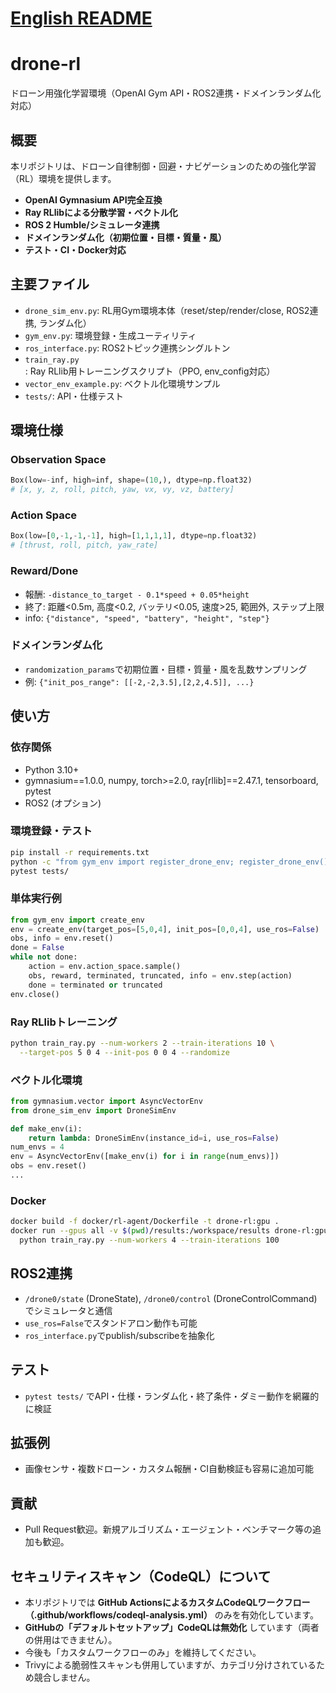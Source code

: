 # [English README](README.md)

# drone-rl

ドローン用強化学習環境（OpenAI Gym API・ROS2連携・ドメインランダム化対応）

## 概要

本リポジトリは、ドローン自律制御・回避・ナビゲーションのための強化学習（RL）環境を提供します。
- **OpenAI Gymnasium API完全互換**
- **Ray RLlibによる分散学習・ベクトル化**
- **ROS 2 Humble/シミュレータ連携**
- **ドメインランダム化（初期位置・目標・質量・風）**
- **テスト・CI・Docker対応**

## 主要ファイル
- `drone_sim_env.py`: RL用Gym環境本体（reset/step/render/close, ROS2連携, ランダム化）
- `gym_env.py`: 環境登録・生成ユーティリティ
- `ros_interface.py`: ROS2トピック連携シングルトン
- `train_ray.py`: Ray RLlib用トレーニングスクリプト（PPO, env_config対応）
- `vector_env_example.py`: ベクトル化環境サンプル
- `tests/`: API・仕様テスト

## 環境仕様

### Observation Space
```python
Box(low=-inf, high=inf, shape=(10,), dtype=np.float32)
# [x, y, z, roll, pitch, yaw, vx, vy, vz, battery]
```

### Action Space
```python
Box(low=[0,-1,-1,-1], high=[1,1,1,1], dtype=np.float32)
# [thrust, roll, pitch, yaw_rate]
```

### Reward/Done
- 報酬: `-distance_to_target - 0.1*speed + 0.05*height`
- 終了: 距離<0.5m, 高度<0.2, バッテリ<0.05, 速度>25, 範囲外, ステップ上限
- info: `{"distance", "speed", "battery", "height", "step"}`

### ドメインランダム化
- `randomization_params`で初期位置・目標・質量・風を乱数サンプリング
- 例: `{"init_pos_range": [[-2,-2,3.5],[2,2,4.5]], ...}`

## 使い方

### 依存関係
- Python 3.10+
- gymnasium==1.0.0, numpy, torch>=2.0, ray[rllib]==2.47.1, tensorboard, pytest
- ROS2 (オプション)

### 環境登録・テスト
```bash
pip install -r requirements.txt
python -c "from gym_env import register_drone_env; register_drone_env()"
pytest tests/
```

### 単体実行例
```python
from gym_env import create_env
env = create_env(target_pos=[5,0,4], init_pos=[0,0,4], use_ros=False)
obs, info = env.reset()
done = False
while not done:
    action = env.action_space.sample()
    obs, reward, terminated, truncated, info = env.step(action)
    done = terminated or truncated
env.close()
```

### Ray RLlibトレーニング
```bash
python train_ray.py --num-workers 2 --train-iterations 10 \
  --target-pos 5 0 4 --init-pos 0 0 4 --randomize
```

### ベクトル化環境
```python
from gymnasium.vector import AsyncVectorEnv
from drone_sim_env import DroneSimEnv

def make_env(i):
    return lambda: DroneSimEnv(instance_id=i, use_ros=False)
num_envs = 4
env = AsyncVectorEnv([make_env(i) for i in range(num_envs)])
obs = env.reset()
...
```

### Docker
```bash
docker build -f docker/rl-agent/Dockerfile -t drone-rl:gpu .
docker run --gpus all -v $(pwd)/results:/workspace/results drone-rl:gpu \
  python train_ray.py --num-workers 4 --train-iterations 100
```

## ROS2連携
- `/drone0/state` (DroneState), `/drone0/control` (DroneControlCommand) でシミュレータと通信
- `use_ros=False`でスタンドアロン動作も可能
- `ros_interface.py`でpublish/subscribeを抽象化

## テスト
- `pytest tests/` でAPI・仕様・ランダム化・終了条件・ダミー動作を網羅的に検証

## 拡張例
- 画像センサ・複数ドローン・カスタム報酬・CI自動検証も容易に追加可能

## 貢献
- Pull Request歓迎。新規アルゴリズム・エージェント・ベンチマーク等の追加も歓迎。 

## セキュリティスキャン（CodeQL）について

- 本リポジトリでは **GitHub ActionsによるカスタムCodeQLワークフロー（.github/workflows/codeql-analysis.yml）** のみを有効化しています。
- **GitHubの「デフォルトセットアップ」CodeQLは無効化** しています（両者の併用はできません）。
- 今後も「カスタムワークフローのみ」を維持してください。
- Trivyによる脆弱性スキャンも併用していますが、カテゴリ分けされているため競合しません。 